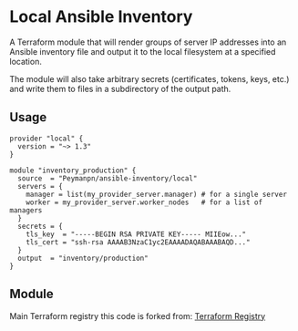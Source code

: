 # Local Ansible Inventory

A Terraform module that will render groups of server IP addresses into an Ansible inventory file and output it to the local filesystem at a specified location.

The module will also take arbitrary secrets (certificates, tokens, keys, etc.) and write them to files in a subdirectory of the output path.

## Usage

```hcl
provider "local" {
  version = "~> 1.3"
}

module "inventory_production" {
  source  = "Peymanpn/ansible-inventory/local"
  servers = {
    manager = list(my_provider_server.manager) # for a single server
    worker = my_provider_server.worker_nodes   # for a list of managers 
  }
  secrets = {
    tls_key  = "-----BEGIN RSA PRIVATE KEY----- MIIEow..."
    tls_cert = "ssh-rsa AAAAB3NzaC1yc2EAAAADAQABAAABAQD..."
  }
  output  = "inventory/production"
}
```

## Module

Main Terraform registry this code is forked from: [Terraform Registry](https://registry.terraform.io/modules/gendall)
